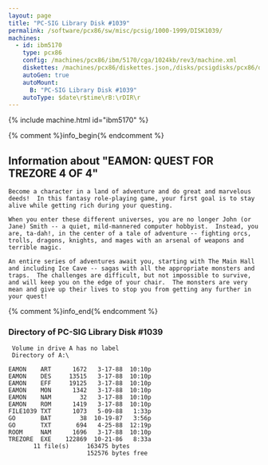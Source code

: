 ```yaml
---
layout: page
title: "PC-SIG Library Disk #1039"
permalink: /software/pcx86/sw/misc/pcsig/1000-1999/DISK1039/
machines:
  - id: ibm5170
    type: pcx86
    config: /machines/pcx86/ibm/5170/cga/1024kb/rev3/machine.xml
    diskettes: /machines/pcx86/diskettes.json,/disks/pcsigdisks/pcx86/diskettes.json
    autoGen: true
    autoMount:
      B: "PC-SIG Library Disk #1039"
    autoType: $date\r$time\rB:\rDIR\r
---
```


{% include machine.html id="ibm5170" %}

{% comment %}info_begin{% endcomment %}

## Information about "EAMON:  QUEST FOR TREZORE 4 OF 4"

    Become a character in a land of adventure and do great and marvelous
    deeds!  In this fantasy role-playing game, your first goal is to stay
    alive while getting rich during your questing.
    
    When you enter these different universes, you are no longer John (or
    Jane) Smith -- a quiet, mild-mannered computer hobbyist.  Instead, you
    are, ta-dah!, in the center of a tale of adventure -- fighting orcs,
    trolls, dragons, knights, and mages with an arsenal of weapons and
    terrible magic.
    
    An entire series of adventures await you, starting with The Main Hall
    and including Ice Cave -- sagas with all the appropriate monsters and
    traps.  The challenges are difficult, but not impossible to survive,
    and will keep you on the edge of your chair.  The monsters are very
    mean and give up their lives to stop you from getting any further in
    your quest!
{% comment %}info_end{% endcomment %}


### Directory of PC-SIG Library Disk #1039

     Volume in drive A has no label
     Directory of A:\

    EAMON    ART      1672   3-17-88  10:10p
    EAMON    DES     13515   3-17-88  10:10p
    EAMON    EFF     19125   3-17-88  10:10p
    EAMON    MON      1342   3-17-88  10:10p
    EAMON    NAM        32   3-17-88  10:10p
    EAMON    ROM      1419   3-17-88  10:10p
    FILE1039 TXT      1073   5-09-88   1:33p
    GO       BAT        38  10-19-87   3:56p
    GO       TXT       694   4-25-88  12:19p
    ROOM     NAM      1696   3-17-88  10:10p
    TREZORE  EXE    122869  10-21-86   8:33a
           11 file(s)     163475 bytes
                          152576 bytes free
